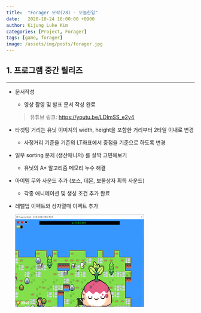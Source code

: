 ```yaml
---
title:  "Forager 모작(28) - 오늘한일"
date:   2020-10-24 18:00:00 +0900
author: Kijung Luke Kim
categories: [Project, Forager]
tags: [game, forager]
image: /assets/img/posts/forager.jpg
---
```


## 1. 프로그램 중간 릴리즈
---

- 문서작성

  - 영상 촬영 및 발표 문서 작성 완료
  > 유튜브 링크: https://youtu.be/LDImSS_e2y4

- 타겟팅 거리는 유닛 이미지의 width, height을 포함한 거리부터 2타일 이내로 변경

  - 사정거리 기준을 기존의 LT좌표에서 중점을 기준으로 하도록 변경

- 일부 sorting 문제 (생산매니저) 를 살짝 고민해보기

  - 유닛의 A* 알고리즘 메모리 누수 해결 

- 아이템 무와 사운드 추가 (보스, 데몬, 보물상자 획득 사운드)

  - 각종 애니메이션 및 생성 조건 추가 완료

- 레밸업 이펙트와 상자열때 이펙트 추가
  
  ![20201024-1.PNG](/assets/img/posts/20201024-1.PNG)